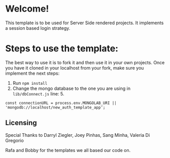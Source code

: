 # Welcome!

This template is to be used for Server Side rendered projects.
It implements a session based login strategy.

# Steps to use the template:

The best way to use it is to fork it and then use it in your own projects.
Once you have it cloned in your localhost from your fork, make sure you implement the next steps:

1. Run `npm install`
2. Change the mongo database to the one you are using in `lib/dbConnect.js` line: 5.

 `const connectionURL = process.env.MONGOLAB_URI || 'mongodb://localhost/new_auth_template_app';`

## Licensing
Special Thanks to Darryl Ziegler, Joey Pinhas, Sang Minha, Valeria Di Gregorio

Rafa and Bobby for the templates we all based our code on.
